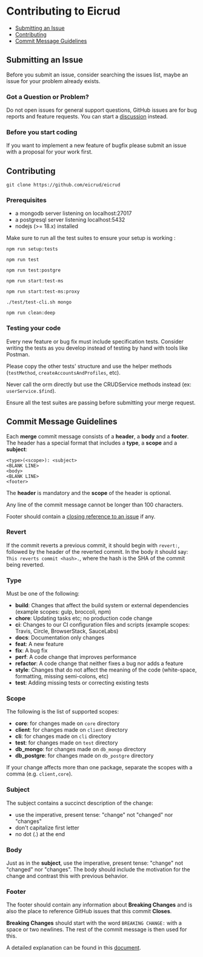 # Contributing to Eicrud

- [Submitting an Issue](#submitting-an-issue)
- [Contributing](#contributing)
- [Commit Message Guidelines](#commit-message-guidelines)

## Submitting an Issue
Before you submit an issue, consider searching the issues list, maybe an issue for your problem already exists.

### Got a Question or Problem?

Do not open issues for general support questions, GitHub issues are for bug reports and feature requests. You can start a [discussion](https://github.com/eicrud/eicrud/discussions) instead.

### Before you start coding

If you want to implement a new feature of bugfix please submit an issue with a proposal for your work first.

## Contributing

`git clone https://github.com/eicrud/eicrud`

### Prerequisites

- a mongodb server listening on localhost:27017
- a postgresql server listening localhost:5432
- nodejs (>= 18.x) installed

Make sure to run all the test suites to ensure your setup is working :

```
npm run setup:tests

npm run test 

npm run test:postgre

npm run start:test-ms

npm run start:test-ms:proxy

./test/test-cli.sh mongo

npm run clean:deep
```

### Testing your code

Every new feature or bug fix must include specification tests. Consider writing the tests as you develop instead of testing by hand with tools like Postman.

Please copy the other tests' structure and use the helper methods (`testMethod`, `createAccountsAndProfiles`, etc). 

Never call the orm directly but use the CRUDService methods instead (ex: `userService.$find`).

Ensure all the test suites are passing before submitting your merge request.

## Commit Message Guidelines

Each **merge** commit message consists of a **header**, a **body** and a **footer**. The header has a special
format that includes a **type**, a **scope** and a **subject**:

```
<type>(<scope>): <subject>
<BLANK LINE>
<body>
<BLANK LINE>
<footer>
```

The **header** is mandatory and the **scope** of the header is optional.

Any line of the commit message cannot be longer than 100 characters.

Footer should contain a [closing reference to an issue](https://help.github.com/articles/closing-issues-via-commit-messages/) if any.


### Revert

If the commit reverts a previous commit, it should begin with `revert:`, followed by the header of the reverted commit. In the body it should say: `This reverts commit <hash>.`, where the hash is the SHA of the commit being reverted.

### Type

Must be one of the following:

- **build**: Changes that affect the build system or external dependencies (example scopes: gulp, broccoli, npm)
- **chore**: Updating tasks etc; no production code change
- **ci**: Changes to our CI configuration files and scripts (example scopes: Travis, Circle, BrowserStack, SauceLabs)
- **docs**: Documentation only changes
- **feat**: A new feature
- **fix**: A bug fix
- **perf**: A code change that improves performance
- **refactor**: A code change that neither fixes a bug nor adds a feature
- **style**: Changes that do not affect the meaning of the code (white-space, formatting, missing semi-colons, etc)
- **test**: Adding missing tests or correcting existing tests


### Scope

The following is the list of supported scopes:

- **core**: for changes made on `core` directory
- **client**: for changes made on `client` directory
- **cli**: for changes made on `cli` directory
- **test**: for changes made on `test` directory
- **db_mongo**: for changes made on `db_mongo` directory
- **db_postgre**: for changes made on `db_postgre` directory

If your change affects more than one package, separate the scopes with a comma (e.g. `client,core`).


### Subject

The subject contains a succinct description of the change:

- use the imperative, present tense: "change" not "changed" nor "changes"
- don't capitalize first letter
- no dot (.) at the end

### Body

Just as in the **subject**, use the imperative, present tense: "change" not "changed" nor "changes".
The body should include the motivation for the change and contrast this with previous behavior.

### Footer

The footer should contain any information about **Breaking Changes** and is also the place to
reference GitHub issues that this commit **Closes**.

**Breaking Changes** should start with the word `BREAKING CHANGE:` with a space or two newlines. The rest of the commit message is then used for this.

A detailed explanation can be found in this [document][commit-message-format].

[commit-message-format]: https://docs.google.com/document/d/1QrDFcIiPjSLDn3EL15IJygNPiHORgU1_OOAqWjiDU5Y/edit#
